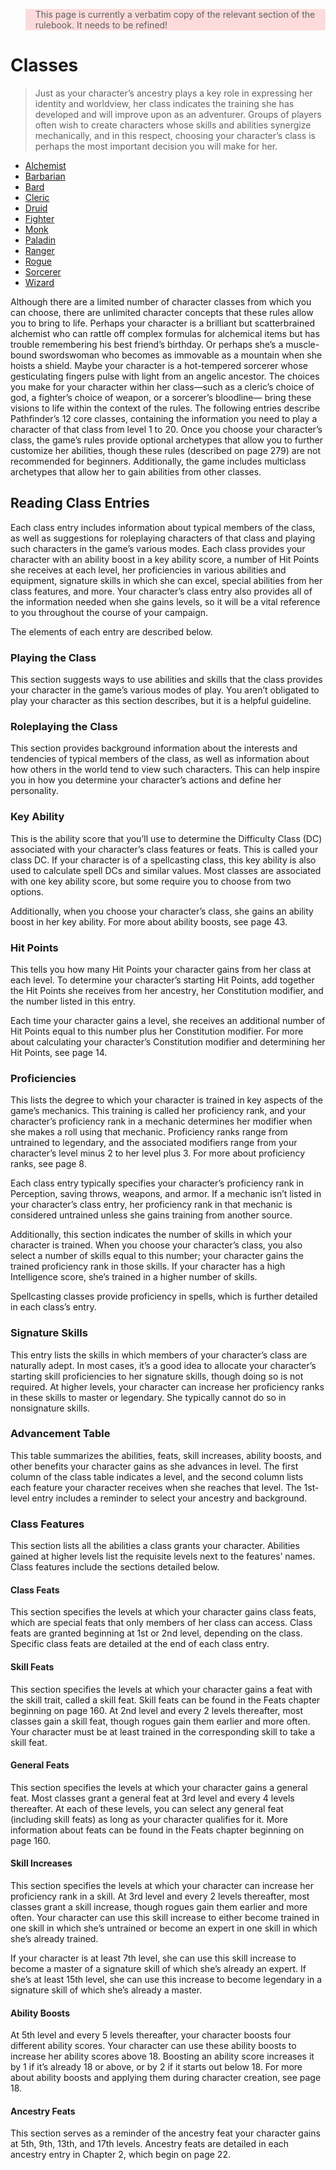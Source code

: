 <blockquote style="background-color: #f002;">
This page is currently a verbatim copy of the relevant section of the rulebook. It needs to be refined!
</blockquote>

# Classes
> Just as your character’s ancestry plays a key role in expressing her identity and worldview, her
> class indicates the training she has developed and will improve upon as an adventurer. Groups
> of players often wish to create characters whose skills and abilities synergize mechanically,
> and in this respect, choosing your character’s class is perhaps the most important decision
> you will make for her. 

* [Alchemist](Classes/Alchemist)
* [Barbarian](Classes/Barbarian)
* [Bard](Classes/Bard)
* [Cleric](Classes/Cleric)
* [Druid](Classes/Druid)
* [Fighter](Classes/Fighter)
* [Monk](Classes/Monk)
* [Paladin](Classes/Paladin)
* [Ranger](Classes/Ranger)
* [Rogue](Classes/Rogue)
* [Sorcerer](Classes/Sorcerer)
* [Wizard](Classes/Wizard)

Although there are a limited number of character
classes from which you can choose, there are
unlimited character concepts that these rules
allow you to bring to life. Perhaps your character is a
brilliant but scatterbrained alchemist who can rattle off
complex formulas for alchemical items but has trouble
remembering his best friend’s birthday. Or perhaps
she’s a muscle-bound swordswoman who becomes as
immovable as a mountain when she hoists a shield.
Maybe your character is a hot-tempered sorcerer whose
gesticulating fingers pulse with light from an angelic
ancestor. The choices you make for your character
within her class—such as a cleric’s choice of god, a
fighter’s choice of weapon, or a sorcerer’s bloodline—
bring these visions to life within the context of the rules.
The following entries describe Pathfinder’s 12 core
classes, containing the information you need to play
a character of that class from level 1 to 20. Once you
choose your character’s class, the game’s rules provide
optional archetypes that allow you to further customize
her abilities, though these rules (described on page 279)
are not recommended for beginners. Additionally, the
game includes multiclass archetypes that allow her to
gain abilities from other classes.

## Reading Class Entries
Each class entry includes information about typical members
of the class, as well as suggestions for roleplaying characters
of that class and playing such characters in the game’s
various modes. Each class provides your character with an
ability boost in a key ability score, a number of Hit Points
she receives at each level, her proficiencies in various abilities
and equipment, signature skills in which she can excel,
special abilities from her class features, and more. Your
character’s class entry also provides all of the information
needed when she gains levels, so it will be a vital reference
to you throughout the course of your campaign.

The elements of each entry are described below.

### Playing the Class
This section suggests ways to use abilities and skills that
the class provides your character in the game’s various
modes of play. You aren’t obligated to play your character
as this section describes, but it is a helpful guideline.

### Roleplaying the Class
This section provides background information about the
interests and tendencies of typical members of the class,
as well as information about how others in the world
tend to view such characters. This can help inspire you
in how you determine your character’s actions and define
her personality.

### Key Ability
This is the ability score that you’ll use to determine the
Difficulty Class (DC) associated with your character’s
class features or feats. This is called your class DC. If
your character is of a spellcasting class, this key ability is
also used to calculate spell DCs and similar values. Most
classes are associated with one key ability score, but some
require you to choose from two options.

Additionally, when you choose your character’s class,
she gains an ability boost in her key ability. For more about
ability boosts, see page 43.

### Hit Points
This tells you how many Hit Points your character gains
from her class at each level. To determine your character’s
starting Hit Points, add together the Hit Points she
receives from her ancestry, her Constitution modifier, and
the number listed in this entry.

Each time your character gains a level, she receives an
additional number of Hit Points equal to this number plus
her Constitution modifier. For more about calculating
your character’s Constitution modifier and determining
her Hit Points, see page 14.

### Proficiencies
This lists the degree to which your character is trained
in key aspects of the game’s mechanics. This training
is called her proficiency rank, and your character’s
proficiency rank in a mechanic determines her modifier
when she makes a roll using that mechanic. Proficiency
ranks range from untrained to legendary, and the
associated modifiers range from your character’s level
minus 2 to her level plus 3. For more about proficiency
ranks, see page 8.

Each class entry typically specifies your character’s
proficiency rank in Perception, saving throws, weapons,
and armor. If a mechanic isn’t listed in your character’s
class entry, her proficiency rank in that mechanic is
considered untrained unless she gains training from
another source.

Additionally, this section indicates the number of skills
in which your character is trained. When you choose
your character’s class, you also select a number of skills
equal to this number; your character gains the trained
proficiency rank in those skills. If your character has a
high Intelligence score, she’s trained in a higher number
of skills.

Spellcasting classes provide proficiency in spells, which
is further detailed in each class’s entry. 

### Signature Skills
This entry lists the skills in which members of your
character’s class are naturally adept. In most cases, it’s
a good idea to allocate your character’s starting skill
proficiencies to her signature skills, though doing so is not
required. At higher levels, your character can increase her
proficiency ranks in these skills to master or legendary.
She typically cannot do so in nonsignature skills. 

### Advancement Table
This table summarizes the abilities, feats, skill increases,
ability boosts, and other benefits your character gains
as she advances in level. The first column of the class
table indicates a level, and the second column lists each
feature your character receives when she reaches that
level. The 1st-level entry includes a reminder to select
your ancestry and background.

### Class Features
This section lists all the abilities a class grants your
character. Abilities gained at higher levels list the requisite
levels next to the features’ names. Class features include
the sections detailed below.

#### Class Feats
This section specifies the levels at which your character
gains class feats, which are special feats that only members
of her class can access. Class feats are granted beginning
at 1st or 2nd level, depending on the class. Specific class
feats are detailed at the end of each class entry.

#### Skill Feats
This section specifies the levels at which your character
gains a feat with the skill trait, called a skill feat.
Skill feats can be found in the Feats chapter beginning
on page 160. At 2nd level and every 2 levels thereafter,
most classes gain a skill feat, though rogues gain them
earlier and more often. Your character must be at least
trained in the corresponding skill to take a skill feat.

#### General Feats
This section specifies the levels at which your character
gains a general feat. Most classes grant a general feat at
3rd level and every 4 levels thereafter. At each of these
levels, you can select any general feat (including skill
feats) as long as your character qualifies for it. More information
about feats can be found in the Feats chapter
beginning on page 160.

#### Skill Increases
This section specifies the levels at which your character
can increase her proficiency rank in a skill. At 3rd level
and every 2 levels thereafter, most classes grant a skill
increase, though rogues gain them earlier and more often.
Your character can use this skill increase to either become
trained in one skill in which she’s untrained or become an
expert in one skill in which she’s already trained.

If your character is at least 7th level, she can use this
skill increase to become a master of a signature skill of
which she’s already an expert. If she’s at least 15th level,
she can use this increase to become legendary in a
signature skill of which she’s already a master.

#### Ability Boosts
At 5th level and every 5 levels thereafter, your character
boosts four different ability scores. Your character can
use these ability boosts to increase her ability scores
above 18. Boosting an ability score increases it by 1 if
it’s already 18 or above, or by 2 if it starts out below 18.
For more about ability boosts and applying them during
character creation, see page 18.

#### Ancestry Feats
This section serves as a reminder of the ancestry feat
your character gains at 5th, 9th, 13th, and 17th levels.
Ancestry feats are detailed in each ancestry entry in
Chapter 2, which begin on page 22.
